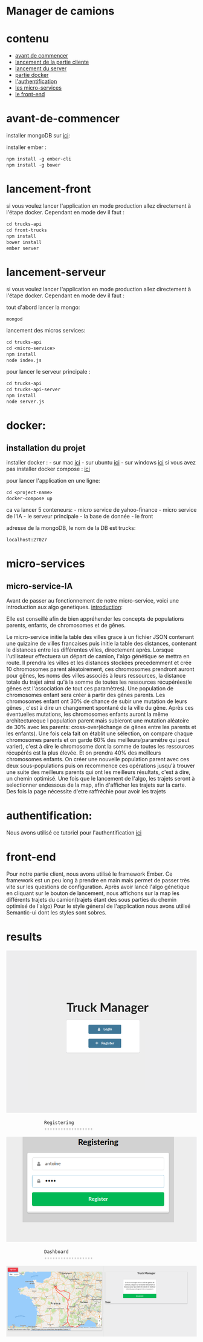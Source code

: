 # Manager de camions


# contenu
* [avant de commencer](#avant-de-commencer)
* [lancement de la partie cliente](#lancement-front)
* [lancement du server](#lancement-serveur)
* [partie docker](#docker)
* [l'authentification](#authentification)
* [les micro-services](#micro-services)
* [le front-end](#front-end)


# avant-de-commencer
installer mongoDB sur [ici](https://docs.mongodb.com/manual/administration/install-community/): 

installer ember : 
```
npm install -g ember-cli
npm install -g bower

```

# lancement-front

si vous voulez lancer l'application en mode production allez directement à l'étape docker.
Cependant en mode dev il faut : 
```
cd trucks-api
cd front-trucks
npm install
bower install 
ember server
```

# lancement-serveur
si vous voulez lancer l'application en mode production allez directement à l'étape docker.
Cependant en mode dev il faut : 

tout d'abord lancer la mongo: 
```
mongod
```
lancement des micros services: 
```
cd trucks-api
cd <micro-service>
npm install
node index.js
```
pour lancer le serveur principale : 
```
cd trucks-api
cd trucks-api-server
npm install
node server.js
```
# docker:

installation du projet 
------------------
installer docker : - sur mac [ici](https://docs.docker.com/docker-for-mac/install/)
                   - sur ubuntu [ici](https://docs.docker.com/engine/installation/linux/docker-ce/ubuntu/)
                   - sur windows [ici](https://docs.docker.com/docker-for-windows/install/)
si vous avez pas installer docker compose : [ici](https://docs.docker.com/compose/install/)

pour lancer l'application en une ligne:
```
cd <project-name>
docker-compose up
```
ca va lancer 5 conteneurs: 
    - micro service de yahoo-finance
    - micro service de l'IA
    - le serveur principale
    - la base de donnée
    - le front
    
adresse de la mongoDB, le nom de la DB est trucks: 
```
localhost:27027
```

# micro-services

## micro-service-IA

Avant de passer au fonctionnement de notre micro-service, voici une introduction aux algo genetiques.
[introduction](https://www.doc.ic.ac.uk/~nd/surprise_96/journal/vol1/hmw/article1.html): 

Elle est conseillé afin de bien appréhender les concepts de populations parents, enfants, de chromosomes et de gênes.


Le micro-service initie la table des villes grace à un fichier JSON contenant une quizaine de villes francaises
puis initie la table des distances, contenant le distances entre les différentes villes,  directement après.
Lorsque l'utilisateur effectuera un départ de camion, l'algo génétique se mettra en route.
Il prendra les villes et les distances stockées precedemment et crée 10 chromosomes parent aléatoirement,
ces chromosomes prendront auront pour gênes,  les noms des villes associés à leurs ressources, la distance totale du trajet ainsi qu'à la somme de toutes les ressources récupérées(le gênes est l'association de tout ces paramètres).
Une population de chromosomes enfant sera créer à partir des gênes parents.
Les chromosomes enfant ont 30% de chance de subir une mutation de leurs gênes , c'est à dire un changement spontané de la ville du gêne.
Après ces éventuelles mutations, les chromosomes enfants auront la même architectureque l population parent mais subieront une mutation aléatoire de 30% avec les parents: cross-over(échange de gênes entre les parents et les enfants).
Une fois cela fait on établit une sélection, on compare chaque chromosomes parents et on garde 60% des meilleurs(paramètre qui peut varier), c'est à dire le chromosome dont la somme de toutes les ressources récupérés est la plus élevée. Et on prendra 40% des meilleurs chromosomes enfants.
On créer une nouvelle population parent avec ces deux sous-populations puis on recommence ces opérations jusqu'à trouver une suite des meilleurs parents qui ont les meilleurs résultats, c'est à dire, un chemin optimisé.
Une fois que le lancement de l'algo, les trajets seront à selectionner endessous de la map, afin d'afficher les trajets sur la carte. Des fois la page nécessite d'etre raffréchie pour avoir les trajets

# authentification:

Nous avons utilisé ce tutoriel pour l'authentification 
[ici](https://scotch.io/tutorials/authenticate-a-node-js-api-with-json-web-tokens)

# front-end

Pour notre partie client, nous avons utilisé le framework Ember.
Ce framework est un peu long à prendre en main mais permet de passer très vite sur les questions de configuration.
Après avoir lancé l'algo génetique en cliquant sur le bouton de lancement, nous affichons sur la map les différents trajets du camion(trajets étant des sous parties du chemin optimisé de l'algo)
Pour le style géneral de l'application nous avons utilisé Semantic-ui dont les styles sont sobres.

# results
![alt text](screenshots/login.png "index")


                  Registering
                  ------------------
                  
![alt text](screenshots/registering.png "registering")


                  Dashboard
                  ------------------
                  
![alt text](screenshots/dashboard.png "dashboard")

                  
